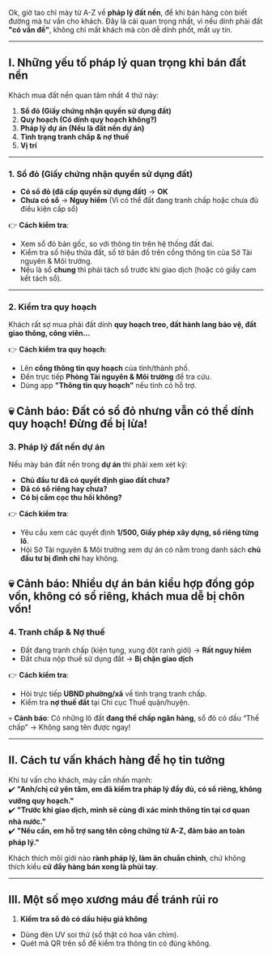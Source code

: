 Ok, giờ tao chỉ mày từ A-Z về **pháp lý đất nền**, để khi bán hàng còn biết đường mà tư vấn cho khách. Đây là cái quan trọng nhất, vì nếu dính phải đất **"có vấn đề"**, không chỉ mất khách mà còn dễ dính phốt, mất uy tín.  
  
---  
  
## **I. Những yếu tố pháp lý quan trọng khi bán đất nền**  
  
Khách mua đất nền quan tâm nhất 4 thứ này:  
1. **Sổ đỏ (Giấy chứng nhận quyền sử dụng đất)**  
2. **Quy hoạch (Có dính quy hoạch không?)**  
3. **Pháp lý dự án (Nếu là đất nền dự án)**  
4. **Tình trạng tranh chấp & nợ thuế**  
5. **Vị trí**  
---  
  
### **1. Sổ đỏ (Giấy chứng nhận quyền sử dụng đất)**  
- **Có sổ đỏ (đã cấp quyền sử dụng đất)** → **OK**  
- **Chưa có sổ** → **Nguy hiểm** (Vì có thể đất đang tranh chấp hoặc chưa đủ điều kiện cấp sổ)  
  
👉 **Cách kiểm tra**:  
- Xem sổ đỏ bản gốc, so với thông tin trên hệ thống đất đai.  
- Kiểm tra số hiệu thửa đất, số tờ bản đồ trên cổng thông tin của Sở Tài nguyên & Môi trường.  
- Nếu là sổ **chung** thì phải tách sổ trước khi giao dịch (hoặc có giấy cam kết tách sổ).  
  
---  
  
### **2. Kiểm tra quy hoạch**  
Khách rất sợ mua phải đất dính **quy hoạch treo, đất hành lang bảo vệ, đất giao thông, công viên…**  
  
👉 **Cách kiểm tra quy hoạch**:  
- Lên **cổng thông tin quy hoạch** của tỉnh/thành phố.  
- Đến trực tiếp **Phòng Tài nguyên & Môi trường** để tra cứu.  
- Dùng app **"Thông tin quy hoạch"** nếu tỉnh có hỗ trợ.  
  
💀 **Cảnh báo**: Đất có sổ đỏ nhưng vẫn có thể dính quy hoạch! Đừng để bị lừa!  
---  
  
### **3. Pháp lý đất nền dự án**  
Nếu mày bán đất nền trong **dự án** thì phải xem xét kỹ:  
- **Chủ đầu tư đã có quyết định giao đất chưa?**  
- **Đã có sổ riêng hay chưa?**  
- **Có bị cắm cọc thu hồi không?**  
  
👉 **Cách kiểm tra**:  
- Yêu cầu xem các quyết định **1/500, Giấy phép xây dựng, sổ riêng từng lô**.  
- Hỏi Sở Tài nguyên & Môi trường xem dự án có nằm trong danh sách **chủ đầu tư bị đình chỉ** hay không.  
  
💀 **Cảnh báo**: Nhiều dự án bán kiểu **hợp đồng góp vốn**, không có sổ riêng, khách mua dễ bị chôn vốn!  
---  
  
### **4. Tranh chấp & Nợ thuế**  
- Đất đang tranh chấp (kiện tụng, xung đột ranh giới) → **Rất nguy hiểm**  
- Đất chưa nộp thuế sử dụng đất → **Bị chặn giao dịch**  
  
👉 **Cách kiểm tra**:  
- Hỏi trực tiếp **UBND phường/xã** về tình trạng tranh chấp.  
- Kiểm tra **nợ thuế đất** tại Chi cục Thuế quận/huyện.  
  
💀 **Cảnh báo**: Có những lô đất **đang thế chấp ngân hàng**, sổ đỏ có dấu “Thế chấp” → Không sang tên được ngay!  
  
---  
  
## **II. Cách tư vấn khách hàng để họ tin tưởng**  
  
Khi tư vấn cho khách, mày cần nhấn mạnh:  
✔️ **"Anh/chị cứ yên tâm, em đã kiểm tra pháp lý đầy đủ, có sổ riêng, không vướng quy hoạch."**  
✔️ **"Trước khi giao dịch, mình sẽ cùng đi xác minh thông tin tại cơ quan nhà nước."**  
✔️ **"Nếu cần, em hỗ trợ sang tên công chứng từ A-Z, đảm bảo an toàn pháp lý."**  
  
Khách thích môi giới nào **rành pháp lý, làm ăn chuẩn chỉnh**, chứ không thích kiểu **cứ đẩy hàng bán xong là phủi tay**.  
  
---  
  
## **III. Một số mẹo xương máu để tránh rủi ro**  
  
1. **Kiểm tra sổ đỏ có dấu hiệu giả không**  
- Dùng đèn UV soi thử (sổ thật có hoa văn chìm).  
- Quét mã QR trên sổ để kiểm tra thông tin có đúng không.